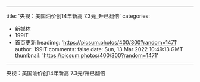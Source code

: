 
---
title: '央视：美国油价创14年新高  7.3元_升已翻倍'
categories: 
 - 新媒体
 - 199IT
 - 首页更新
headimg: 'https://picsum.photos/400/300?random=1471'
author: 199IT
comments: false
date: Sun, 13 Mar 2022 10:49:13 GMT
thumbnail: 'https://picsum.photos/400/300?random=1471'
---

<div>   
央视：美国油价创14年新高  7.3元/升已翻倍  
</div>
            